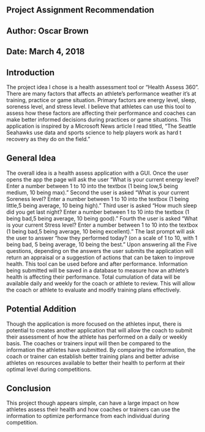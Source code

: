 ## Project Assignment Recommendation
## Author: Oscar Brown
## Date: March 4, 2018

## Introduction

The project idea I chose is a health assessment tool or “Health Assess 360”. There are many factors that affects an athlete’s performance weather it’s at training, practice or game situation. Primary factors are energy level, sleep, soreness level, and stress level. I believe that athletes can use this tool to assess how these factors are affecting their performance and coaches can make better informed decisions during practices or game situations. This application is inspired by a Microsoft News article I read titled, “The Seattle Seahawks use data and sports science to help players work as hard t recovery as they do on the field.”

## General Idea

The overall idea is a health assess application with a GUI. Once the user opens the app the page will ask the user “What is your current energy level? Enter a number between 1 to 10 into the textbox (1 being low,5 being medium, 10 being max).” Second the user is asked “What is your current Soreness level? Enter a number between 1 to 10 into the textbox (1 being little,5 being average, 10 being high).”  Third user is asked “How much sleep did you get last night? Enter a number between 1 to 10 into the textbox (1 being bad,5 being average, 10 being good).” Fourth the user is asked “What is your current Stress level? Enter a number between 1 to 10 into the textbox (1 being bad,5 being average, 10 being excellent).” The last prompt will ask the user to answer “how they performed today? (on a scale of 1 to 10, with 1 being bad, 5 being average, 10 being the best.” Upon answering all the Five questions, depending on the answers the user submits the application will return an appraisal or a suggestion of actions that can be taken to improve health. This tool can be used before and after performance. Information being submitted will be saved in a database to measure how an athlete’s health is affecting their performance. Total cumulation of data will be available daily and weekly for the coach or athlete to review. This will allow the coach or athlete to evaluate and modify training plans effectively.

## Potential Addition 

Though the application is more focused on the athletes input, there is potential to creates another application that will allow the coach to submit their assessment of how the athlete has performed on a daily or weekly basis. The coaches or trainers input will then be compared to the information the athletes have submitted. By comparing the information, the coach or trainer can establish better training plans and better advise athletes on resources available to better their health to perform at their optimal level during competitions.

## Conclusion

This project though appears simple, can have a large impact on how athletes assess their health and how coaches or trainers can use the information to optimize performance from each individual during competition.